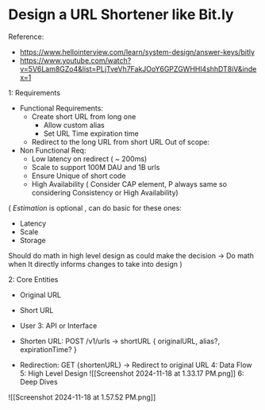 # Design a URL Shortener like Bit.ly

Reference:
- https://www.hellointerview.com/learn/system-design/answer-keys/bitly
- https://www.youtube.com/watch?v=5V6Lam8GZo4&list=PLjTveVh7FakJOoY6GPZGWHHl4shhDT8iV&index=1

1: Requirements
- Functional Requirements:
	- Create short URL from long one
		- Allow custom alias 
		- Set URL Time expiration time
	- Redirect to the long URL from short URL 
	Out of scope: 
- Non Functional Req:
	- Low latency on redirect ( ~ 200ms)
	- Scale to support 100M DAU and 1B urls
	- Ensure Unique of short code
	- High Availability ( Consider CAP element, P always same so considering Consistency or High Availability)


( *Estimation* is optional , can do basic for these ones:
- Latency
- Scale
- Storage
  
Should do math in high level design as could make the decision 
-> Do math when It directly informs changes to take into design
 )

2: Core Entities
- Original URL
- Short URL
- User
3: API or Interface
- Shorten URL: POST /v1/urls -> shortURL
{
	originalURL,
	 alias?,
	 expirationTime?
}

- Redirection: GET {shortenURL} -> Redirect to original URL
4: Data Flow
5: High Level Design
![[Screenshot 2024-11-18 at 1.33.17 PM.png]]
6: Deep Dives


![[Screenshot 2024-11-18 at 1.57.52 PM.png]]